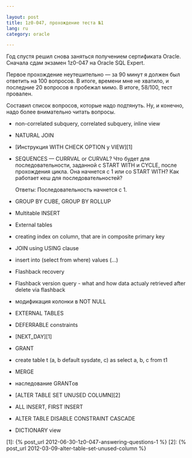 ```yaml
---

layout: post  
title: 1z0-047, прохождение теста №1  
lang: ru  
category: oracle  

---
```


Год спустя решил снова заняться получением сертификата Oracle. Сначала сдам экзамен 1z0-047 
на Oracle SQL Expert.

Первое прохождение неутешительно — за 90 минут я должен был ответить на 100 вопросов. 
В итоге, времени мне не хватило, и последние 20 вопросов я пробежал мимо. В итоге, 58/100, тест провален. 

Составил список вопросов, которые надо подтянуть. Ну, и конечно, надо более внимательно читать вопросы.

* non-correlated subquery, correlated subquery, inline view

* NATURAL JOIN

* [Инструкция WITH CHECK OPTION у VIEW][1]

* SEQUENCES — CURRVAL or CURVAL? Что будет для последовательности, заданной с START WITH и CYCLE, после 
  прохождения цикла. Она начнется с 1 или со START WITH? Как работает кеш для последовательностей?

  Ответы: Последовательность начнется с 1.

* GROUP BY CUBE, GROUP BY ROLLUP

* Multitable INSERT

* External tables

* creating index on column, that are in composite primary key

* JOIN using USING clause

* insert into (select from where) values (...)

* Flashback recovery

* Flashback version query - what and how data actualy retrieved after delete via flashback

* модификация колонки в NOT NULL

* EXTERNAL TABLES

* DEFERRABLE constraints

* [NEXT_DAY][1]

* GRANT

* create table t (a, b default sysdate, c) as select a, b, c from t1

* MERGE

* наследование GRANTов

* [ALTER TABLE SET UNUSED COLUMN][2]

* ALL INSERT, FIRST INSERT

* ALTER TABLE DISABLE CONSTRAINT CASCADE

* DICTIONARY view

[1]: {% post_url 2012-06-30-1z0-047-answering-questions-1 %}
[2]: {% post_url 2012-03-09-alter-table-set-unused-column %}
